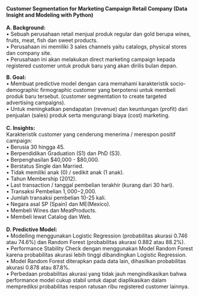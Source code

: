 **Customer Segmentation for Marketing Campaign Retail Company (Data Insight and Modeling with Python)**\
\
**A. Background:**\
•	Sebuah perusahaan retail menjual produk regular dan gold berupa wines, fruits, meat, fish dan sweet products.\
•	Perusahaan ini memiliki 3 sales channels yaitu catalogs, physical stores dan company site.\
•	Perusahaan ini akan melakukan direct marketing campaign kepada registered customer untuk produk baru yang akan dirilis bulan depan.

**B. Goal:**\
•	Membuat predictive model dengan cara memahami karakteristik socio-demographic firmographic customer yang berpotensi untuk membeli produk baru tersebut. (customer segmentation to create targeted advertising campaigns).\
•	Untuk meningkatkan pendapatan (revenue) dan keuntungan (profit) dari penjualan (sales) produk serta mengurangi biaya (cost) marketing.\
\
**C. Insights:**\
Karakteristik customer yang cenderung menerima / merespon positif campaign:\
•	Berusia 30 hingga 45.\
•	Berpendidikan Graduation (S1) dan PhD (S3).\
•	Berpenghasilan $40,000 - $80,000.\
•	Berstatus Single dan Married.\
•	Tidak memiliki anak (0) / sedikit anak (1 anak).\
•	Tahun Membership (2012).\
•	Last transaction / tanggal pembelian terakhir (kurang dari 30 hari).\
•	Transaksi Pembelian $1,000-$2,000.\
•	Jumlah transaksi pembelian 10-25 kali.\
•	Negara asal SP (Spain) dan ME(Mexico).\
•	Membeli Wines dan MeatProducts.\
•	Membeli lewat Catalog dan Web.\
\
**D. Predictive Model:**\
•	Modelling menggunakan Logistic Regression (probabilitas akurasi 0.746 atau 74.6%) dan Random Forest (probabilitas akurasi 0.882 atau 88.2%).\
•	Performance Stability Check dengan menggunakan Model Random Forest karena probabilitas akurasi lebih tinggi dibandingkan Logistic Regression.\
•	Model Random Forest diterapkan pada data lain, dihasilkan probabilitas akurasi 0.878 atau 87.8%.\
•	Perbedaan probabilitas akurasi yang tidak jauh mengindikasikan bahwa performance model cukup stabil untuk dapat diaplikasikan dalam memprediksi probabilitas respon ratusan ribu registered customer lainnya.
